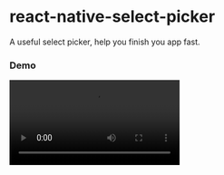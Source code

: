 # react-native-select-picker

 A useful select picker, help you finish you app fast.

### Demo
<video loop autoplay src='./demo.mp4' />

### Install

```
npm install react-native-select-picer --save
```


### Usage 

```
import {SelectPicker, DatePicker} from 'react-native-select-picker';

import React, { Component } from 'react';
import {
  StyleSheet,
  Text,
  View,
  TouchableOpacity
} from 'react-native';

export default class App extends Component<{}> {

  constructor (props) {
    super(props);
    this.state = {
      date: {},
      picker: ''
    }
  }

  componentDidMount () {
    this.DatePicker.show();
  }

  valChange  = (item, index) => {
    console.log('值改变', item, index);
    this.setState({
      picker: item
    })
  }

  dateValChange = (year,month, day, hour, minute) => {
    console.log({year,month, day, hour, minute});
    var dateObj = {year,month, day, hour, minute};
    this.setState({
      date:dateObj
    });
  }

  render() {
    var {date, picker} = this.state;
    console.log(this.state, 111);
    var date = JSON.stringify(date);

    return (
      <View style={styles.container}>
        <Text>
          date: {date}
        </Text>
        <Text>
          picker: {picker}
        </Text>
        <TouchableOpacity style={{backgroundColor: 'orange', padding: 10}} onPress={() => this.DatePicker.show()}>
          <Text>open DatePicker</Text>
        </TouchableOpacity>
        <SelectPicker 
          onValueChange={this.valChange}
        />
        <DatePicker ref={(ref) => this.DatePicker = ref}
          ok= {this.dateValChange}
        />

      </View>
    );
  }
}

const styles = StyleSheet.create({
  container: {
    flex: 1
  },
  welcome: {
    fontSize: 20,
    textAlign: 'center',
    margin: 10,
  },
  instructions: {
    textAlign: 'center',
    color: '#333333',
    marginBottom: 5,
  },
});
```

#### SelectPicker Config

Just a select picker.

|prop         |type           |defaut                      |description                              |
|:----------   |:---------------|:-------------               |:-----------------------------------------|
|wrapHeight   |Number         |300                         | The height of picker container          |
|wrapWidth    |Number or null |null                        | The width of picker container, if the value is 'null', the wrapWidth is the parent's width, if the parent is root element, the wrapWidth is screen width|
|itemHeigh    |Number         |100                         | The height of item heiht, which can be selett|
|fontColor    |String         | '#444’                     | Font color |
|borderStyle  |Object         | {}                         | Border style |
|maskercolor  |String         | 'rgba(255, 255, 255, 0.5)' | The mask color of SelectPicker|
|onValueChange|Function       | function (item, index)     | When select picker value  change, this function will be call|

#### DatePicker Config

A date picker.

|prop         |type           |defaut                      |description                              |
|:----------   |:---------------|:-------------               |:-----------------------------------------|
|defaultTime  |Date Object    |new Date()                  |The default DateTime                    |
|title        |String         |'选择时间'                   |topBar text |
|titleStyle    |Object         |{}                      | ---|
|okText       |String         | '确定'                     | the right button text|
|okTextStyle  |Object         | {}                         | ---- |
|okBtnBgColor  |String         | 'rgba(255, 255, 255, 0.5)' | ----|
|cancelText       |String         | '取消'                     | the left button text|
|cancelTextStyle  |Object         | {}                         | ---- |
|cancelBtnBgColor  |String         | 'rgba(255, 255, 255, 0.5)' | ----|
|ok                | Function | function (year, month, day, ,hour, minute) {} | When click ok button, this function will be call.|
|cancel                | Function | function () {} | When click cancel button, DatePicker will be hidden. and you can do some thing in this function|
|customTopBar | Component Function | function (ok, cancel) {return null;} |You can custom topBar use this prop, return a React Component, args 'ok'  and 'cancel'  are function ,just like props 'ok' and 'cancel' |

#### DatePicker Methods

##### show()
you use this method to open DatePicker.

Example 
```
componentDidMount () {
   this.DatePicker.show();
}

<DatePicker ref={(ref) => this.DatePicker = ref}
  ok= {this.dateValChange}
/>
```

#### Final
 Good Luck!  
 :)

### License 
MIT